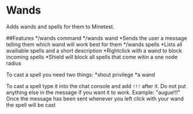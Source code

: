 # Wands

Adds wands and spells for them to Minetest.

##Features
*/wands command
  */wands wand
    *Sends the user a message telling them which wand will work best for them
  */wands spells
    *Lists all availiable spells and a short description
*Rightclick with a wand to block incoming spells
  *Shield will block all spells that come witin a one node radius
  
To cast a spell you need two things:
  *shout privilege
  *a wand
  
To cast a spell type it into the chat console and add `!!!` after it. Do not put anything else in the message if you want it to work.
Example: "augue!!!"
Once the message has been sent whenever you left click with your wand the spell will be cast
